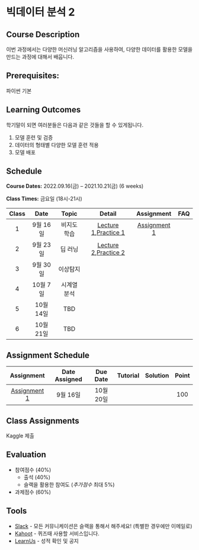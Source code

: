 # 빅데이터 분석 2

## Course Description

이번 과정에서는 다양한 머신러닝 알고리즘을 사용하여, 다양한 데이터를 활용한 모델을 만드는 과정에 대해서 배웁니다.

## Prerequisites:

파이썬 기본

## Learning Outcomes

학기말이 되면 여러분들은 다음과 같은 것들을 할 수 있게됩니다.

1. 모델 훈련 및 검증
1. 데이터의 형태별 다양한 모델 훈련 적용
1. 모델 배포

## Schedule

**Course Dates:** 2022.09.16(금) – 2021.10.21(금) (6 weeks)

**Class Times:** 금요일 (18시-21시)

| Class |   Date    |    Topic    |          Detail          |   Assignment   | FAQ |
| :---: | :-------: | :---------: | :----------------------: | :------------: | :-: |
|   1   | 9월 16일  | 비지도 학습 | [Lecture 1],[Practice 1] | [Assignment 1] |     |
|   2   | 9월 23일  |   딥 러닝   |[Lecture 2],[Practice 2] |                |     |
|   3   | 9월 30일  |  이상탐지   |                          |                |     |
|   4   | 10월 7일  | 시계열 분석 |                          |                |     |
|   5   | 10월 14일 |     TBD     |                          |                |     |
|   6   | 10월 21일 |     TBD     |                          |                |     |

[lecture 1]: lecture/week-01
[lecture 2]: lecture/week-02
[lecture 3]: lecture/week-03
[lecture 4]: lecture/week-04
[lecture 5]: lecture/week-05
[lecture 6]: lecture/week-06
[lecture 7]: lecture/week-07
[lecture 8]: lecture/week-08
[lecture 9]: lecture/week-09
[lecture 10]: lecture/week-10
[assignment 1]: assignment/week-01
[assignment 2]: assignment/week-02
[assignment 3]: assignment/week-03
[assignment 4]: assignment/week-04
[assignment 5]: assignment/week-05
[assignment 7]: assignment/week-07
[practice 1]: practice/week-01
[practice 2]: practice/week-02
[practice 3]: practice/week-03
[practice 4]: practice/week-04
[practice 5]: practice/week-05
[practice 6]: practice/week-06
[practice 7]: practice/week-07
[practice 8]: practice/week-08
[practice 9]: practice/week-09
[practice 10]: practice/week-10
[faq 1]: FAQ.md#week-01

## Assignment Schedule

|   Assignment   | Date Assigned | Due Date  | Tutorial | Solution | Point |
| :------------: | :-----------: | :-------: | :------: | :------: | :---: |
| [Assignment 1] |   9월 16일    | 10월 20일 |          |          |  100  |

## Class Assignments

Kaggle 제출

## Evaluation

- 참여점수 (40%)
  - 출석 (40%)
  - 슬랙을 활용한 참여도 (_추가점수_ 최대 5%)
- 과제점수 (60%)

## Tools

- [Slack](https://yonsei-sb-2022-fall.slack.com) - 모든 커뮤니케이션은 슬랙을 통해서 해주세요! (특별한 경우에만 이메일로)
- [Kahoot](https://kahoot.it) - 퀴즈때 사용할 서비스입니다.
- [LearnUs](https://www.learnus.org/course/view.php?id=226088) - 성적 확인 및 공지
